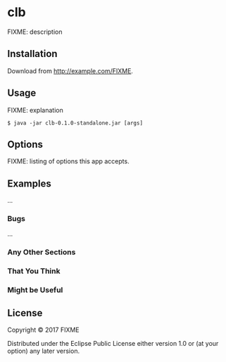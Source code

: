 # clb

FIXME: description

## Installation

Download from http://example.com/FIXME.

## Usage

FIXME: explanation

    $ java -jar clb-0.1.0-standalone.jar [args]

## Options

FIXME: listing of options this app accepts.

## Examples

...

### Bugs

...

### Any Other Sections
### That You Think
### Might be Useful

## License

Copyright © 2017 FIXME

Distributed under the Eclipse Public License either version 1.0 or (at
your option) any later version.
